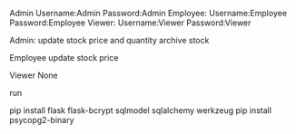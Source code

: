 



Admin
            Username:Admin
            Password:Admin
Employee:   Username:Employee
            Password:Employee
Viewer:     Username:Viewer
            Password:Viewer


Admin:
    update stock price and quantity 
    archive stock

Employee
    update stock price

Viewer
    None


run 

pip install flask flask-bcrypt sqlmodel sqlalchemy werkzeug
pip install psycopg2-binary
